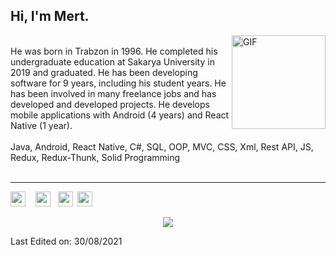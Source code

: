 <h2>Hi, I'm Mert.</h2>

<img align="right" height="150rem" alt="GIF" src="http://mertkaradeniz.com/files/giphy.gif" />

<br>
He was born in Trabzon in 1996. He completed his undergraduate education at Sakarya University in 2019 and graduated. He has been developing software for 9 years, including his student years. He has been involved in many freelance jobs and has developed and developed projects.
He develops mobile applications with Android (4 years) and React Native (1 year).
</br>
</br>
Java, Android, React Native, C#, SQL, OOP, MVC, CSS, Xml, Rest API, JS, Redux, Redux-Thunk, Solid Programming

<br>
<br>

-----

<tbody>
  <tr align="center">
    <td
      style="font-family: Arial, sans-serif; font-size: 19px"
      valign="top"
      class="">
      <a
        href="https://www.linkedin.com/in/mertkaradeniz/"
        style="text-decoration: none"
        ><img
          src="http://mertkaradeniz.com/email/images/linkedin-3-lDv.png"
          width="24"
          height="24"
          alt="Linkedin"
          style="
            border: 0;
            line-height: 100%;
            outline: 0;
            -ms-interpolation-mode: bicubic;
            color: #ffffff;
          "
      /></a>
      <span>&nbsp;&nbsp;</span>
      <a href="https://github.com/blackseapps " style="text-decoration: none"
        ><img
          src="http://mertkaradeniz.com/email/images/github-sign-3-SCo.png"
          width="24"
          height="24"
          alt="Github"
          style="
            border: 0;
            line-height: 100%;
            outline: 0;
            -ms-interpolation-mode: bicubic;
            color: #ffffff;
          "
      /></a>
      <span>&nbsp;&nbsp;</span
      ><a
        href="https://www.udemy.com/user/mert-karadeniz-4/"
        style="text-decoration: none"
        ><img
          src="http://mertkaradeniz.com/email/images/Udemy-MU4.png"
          width="24"
          height="24"
          alt="Udemy"
          style="
            border: 0;
            line-height: 100%;
            outline: 0;
            -ms-interpolation-mode: bicubic;
            color: #ffffff;
          " /></a
      ><span>&nbsp;&nbsp;</span
      ><a href="https://bionluk.com/blackseapp" style="text-decoration: none"
        ><img
          src="http://mertkaradeniz.com/email/images/unnamed-Ir7.png"
          width="24"
          height="24"
          alt="Bionluk"
          style="
            border: 0;
            line-height: 100%;
            outline: 0;
            -ms-interpolation-mode: bicubic;
            color: #ffffff;
          "
      /></a>
    </td>
  </tr>
</tbody>

<p align="center"> 
  <img src="https://profile-counter.glitch.me/blackseapps/count.svg" />
</p>


Last Edited on: 30/08/2021

